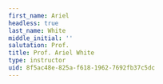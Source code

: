 ```yaml
---
first_name: Ariel
headless: true
last_name: White
middle_initial: ''
salutation: Prof.
title: Prof. Ariel White
type: instructor
uid: 8f5ac48e-825a-f618-1962-7692fb37c5dc
---
```


